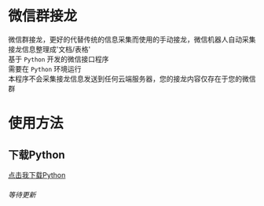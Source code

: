 # 微信群接龙
微信群接龙，更好的代替传统的信息采集而使用的手动接龙，微信机器人自动采集接龙信息整理成'文档/表格'<br>
基于 `Python` 开发的微信接口程序<br>
需要在 `Python` 环境运行<br>
本程序不会采集接龙信息发送到任何云端服务器，您的接龙内容仅存在于您的微信群<br>
# 使用方法
## 下载Python
[点击我下载Python](http://python.org)
###### 等待更新
